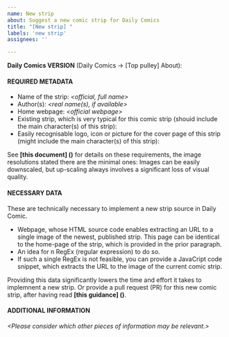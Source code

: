 ```yaml
---
name: New strip
about: Suggest a new comic strip for Daily Comics
title: "[New strip] "
labels: 'new strip'
assignees: ''

---
```


**Daily Comics VERSION** (Daily Comics → [Top pulley] About): 
<br />

#### REQUIRED METADATA
- Name of the strip: *\<official, full name\>*
- Author(s): *\<real name(s), if available\>*
- Home webpage: *\<official webpage\>*
- Existing strip, which is very typical for this comic strip
  (shouid include the main character(s) of this strip): *<URL or image file>*
- Easily recognisable logo, icon or picture for the cover page of this
  strip (might include the main character(s) of this strip): *<URL or image file>*

See **[this document] ()** for details on these requirements, the image resolutions stated there are the minimal ones: Images can be easily downscaled, but up-scaling always involves a significant loss of visual quality.

#### NECESSARY DATA
These are technically necessary to implement a new strip source in Daily Comic.
- Webpage, whose HTML source code enables extracting an URL to a single image of the newest, published strip.  This page can be identical to the home-page of the strip, which is provided in the prior paragraph.
- An idea for n RegEx (regular expression) to do so.
- If such a single RegEx is not feasible, you can provide a JavaCript code snippet, which extracts the URL to the image of the current comic strip.

Providing this data significantly lowers the time and effort it takes to implemnent a new strip.  Or provide a pull request (PR) for this new comic strip, after having read **[this guidance] ()**.

#### ADDITIONAL INFORMATION
*\<Please consider which other pieces of information may be relevant.\>*

